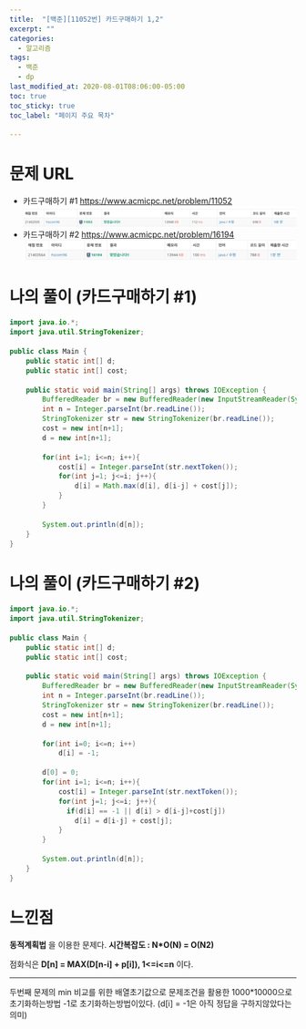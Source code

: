 ```yaml
---
title:  "[백준][11052번] 카드구매하기 1,2"
excerpt: ""
categories:
  - 알고리즘
tags:
  - 백준
  - dp
last_modified_at: 2020-08-01T08:06:00-05:00
toc: true
toc_sticky: true
toc_label: "페이지 주요 목차"

---
```

# 문제 URL
- 카드구매하기 #1
https://www.acmicpc.net/problem/11052
![boj11052](/images/2020/08/boj11052.png)
- 카드구매하기 #2
https://www.acmicpc.net/problem/16194
![boj16194](/images/2020/08/boj16194.png)

# 나의 풀이 (카드구매하기 #1)
```java
import java.io.*;
import java.util.StringTokenizer;

public class Main {
    public static int[] d;
    public static int[] cost;

    public static void main(String[] args) throws IOException {
        BufferedReader br = new BufferedReader(new InputStreamReader(System.in));
        int n = Integer.parseInt(br.readLine());
        StringTokenizer str = new StringTokenizer(br.readLine());
        cost = new int[n+1];
        d = new int[n+1];

        for(int i=1; i<=n; i++){
            cost[i] = Integer.parseInt(str.nextToken());
            for(int j=1; j<=i; j++){
                d[i] = Math.max(d[i], d[i-j] + cost[j]);
            }
        }

        System.out.println(d[n]);
    }
}

```
# 나의 풀이 (카드구매하기 #2)
```java
import java.io.*;
import java.util.StringTokenizer;

public class Main {
    public static int[] d;
    public static int[] cost;

    public static void main(String[] args) throws IOException {
        BufferedReader br = new BufferedReader(new InputStreamReader(System.in));
        int n = Integer.parseInt(br.readLine());
        StringTokenizer str = new StringTokenizer(br.readLine());
        cost = new int[n+1];
        d = new int[n+1];

        for(int i=0; i<=n; i++)
            d[i] = -1;

        d[0] = 0;
        for(int i=1; i<=n; i++){
            cost[i] = Integer.parseInt(str.nextToken());
            for(int j=1; j<=i; j++){
              if(d[i] == -1 || d[i] > d[i-j]+cost[j])
                d[i] = d[i-j] + cost[j];
            }
        }

        System.out.println(d[n]);
    }
}

```


# 느낀점
__동적계획법__ 을 이용한 문제다.
__시간복잡도 : N*O(N) = O(N2)__

점화식은 __D[n] = MAX(D[n-i] + p[i]), 1<=i<=n__ 이다.

---
두번째 문제의 min 비교를 위한 배열초기값으로
문제조건을 활용한 1000*10000으로 초기화하는방법
-1로 초기화하는방법이있다. (d[i] = -1은 아직 정답을 구하지않았다는의미)
